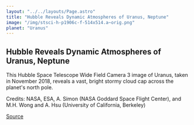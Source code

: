 ```yaml
---
layout: "../../layouts/Page.astro"
title: "Hubble Reveals Dynamic Atmospheres of Uranus, Neptune"
image: "/img/stsci-h-p1906c-f-514x514.a~orig.png"
planet: "Uranus"
---
```


## Hubble Reveals Dynamic Atmospheres of Uranus, Neptune

This Hubble Space Telescope Wide Field Camera 3 image of Uranus, taken in November 2018, reveals a vast, bright stormy cloud cap across the planet's north pole.

Credits: NASA, ESA, A. Simon (NASA Goddard Space Flight Center), and M.H. Wong and A. Hsu (University of California, Berkeley)

[Source](https://images.nasa.gov/details/stsci-h-p1906c-f-514x514.a)
